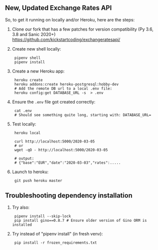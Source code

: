 New, Updated Exchange Rates API
----------------------------------

So, to get it running on locally and/or Heroku, here are the steps:


1. Clone our fork that has a few patches for version compatibility (Py 3.6, 3.8 and Sanic 2020+) <https://github.com/kickstartcoding/exchangeratesapi/>

2. Create new shell locally:

        pipenv shell
        pipenv install

3. Create a new Heroku app:


        heroku create
        heroku addons:create heroku-postgresql:hobby-dev
        # Add the remote DB url to a local .env file:
        heroku config:get DATABASE_URL -s  > .env

4. Ensure the `.env` file got created correctly:


        cat .env
        # Should see something quite long, starting with: DATABASE_URL=



5. Test locally:


        heroku local

        curl http://localhost:5000/2020-03-05
        # or
        wget -qO - http://localhost:5000/2020-03-05

        # output:
        # {"base":"EUR","date":"2020-03-03","rates":.....


6. Launch to heroku:

        git push heroku master


Troubleshooting dependency installation
----------------------------------------

1. Try also:

        pipenv install --skip-lock
        pip install gino==0.8.7 # Ensure older version of Gino ORM is installed

2. Try instead of "pipenv install" (in fresh venv):

        pip install -r frozen_requirements.txt

